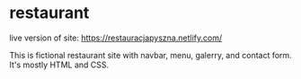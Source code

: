 # restaurant

live version of site: https://restauracjapyszna.netlify.com/

This is fictional restaurant site with navbar, menu, galerry, and contact form. It's mostly HTML and CSS. 
